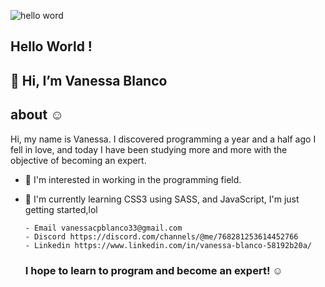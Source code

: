 ![hello word](https://user-images.githubusercontent.com/64292047/122841069-c6308b00-d2d1-11eb-82d2-53fa202691d1.png)
              
                                                          
     
   ## Hello World !
   
   ##  👋 Hi, I’m Vanessa Blanco

   ## about :relaxed:
   
   Hi, my name is Vanessa. I discovered programming a year and a half ago I fell in love, 
   and today I have been studying more and more with the objective of becoming an expert.

- 👀 I'm interested in working in the programming field.

 - 🌱 I'm currently learning CSS3 using SASS, and JavaScript, I'm just getting started,lol
 
  
      
       - Email vanessacpblanco33@gmail.com
       - Discord https://discord.com/channels/@me/768281253614452766
       - Linkedin https://www.linkedin.com/in/vanessa-blanco-58192b20a/


     ### I hope to learn to program and become an expert! :relaxed:
     
     

